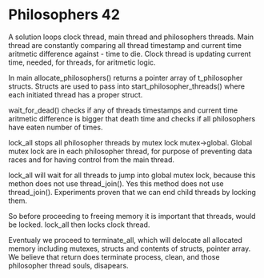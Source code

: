 # Philosophers 42

A solution loops clock thread, main thread and philosophers threads. Main thread are constantly comparing all thread timestamp and current time aritmetic difference against - time to die.
Clock thread is updating current time, needed, for threads, for aritmetic logic. 

In main allocate_philosophers() returns a pointer array of t_philosopher structs.  Structs are used to pass into start_philosopher_threads() where each initiated thread has a proper struct.

wait_for_dead() checks if any of threads timestamps and current time aritmetic difference is bigger that death time and checks if all philosophers have eaten number of times.

lock_all stops all philosopher threads by mutex lock mutex->global. Global mutex lock are in each philosopher thread, for purpose of preventing data races and for having control from the main thread.

lock_all will wait for all threads to jump into global mutex lock, because this methon does not use thread_join(). Yes this method does not use thread_join(). Experiments proven that we can end child threads by locking them.

So before proceeding to freeing memory it is important that threads, would be locked.
lock_all then locks clock thread.

Eventualy we proceed to terminate_all, which will delocate all allocated memory including mutexes, structs and contents of structs, pointer array.
We believe that return does terminate process, clean, and those philosopher thread souls, disapears.
